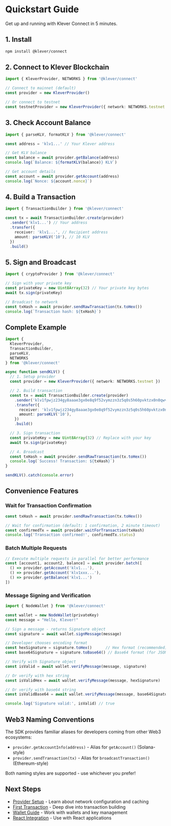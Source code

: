 # Quickstart Guide

Get up and running with Klever Connect in 5 minutes.

## 1. Install

```bash
npm install @klever/connect
```

## 2. Connect to Klever Blockchain

```typescript
import { KleverProvider, NETWORKS } from '@klever/connect'

// Connect to mainnet (default)
const provider = new KleverProvider()

// Or connect to testnet
const testnetProvider = new KleverProvider({ network: NETWORKS.testnet })
```

## 3. Check Account Balance

```typescript
import { parseKLV, formatKLV } from '@klever/connect'

const address = 'klv1...' // Your Klever address

// Get KLV balance
const balance = await provider.getBalance(address)
console.log(`Balance: ${formatKLV(balance)} KLV`)

// Get account details
const account = await provider.getAccount(address)
console.log(`Nonce: ${account.nonce}`)
```

## 4. Build a Transaction

```typescript
import { TransactionBuilder } from '@klever/connect'

const tx = await TransactionBuilder.create(provider)
  .sender('klv1...') // Your address
  .transfer({
    receiver: 'klv1...', // Recipient address
    amount: parseKLV('10'), // 10 KLV
  })
  .build()
```

## 5. Sign and Broadcast

```typescript
import { cryptoProvider } from '@klever/connect'

// Sign with your private key
const privateKey = new Uint8Array(32) // Your private key bytes
await tx.sign(privateKey)

// Broadcast to network
const txHash = await provider.sendRawTransaction(tx.toHex())
console.log(`Transaction hash: ${txHash}`)
```

## Complete Example

```typescript
import {
  KleverProvider,
  TransactionBuilder,
  parseKLV,
  NETWORKS
} from '@klever/connect'

async function sendKLV() {
  // 1. Setup provider
  const provider = new KleverProvider({ network: NETWORKS.testnet })

  // 2. Build transaction
  const tx = await TransactionBuilder.create(provider)
    .sender('klv1fpwjz234gy8aaae3gx0e8q9f52vymzzn3z5q0s5h60pvktzx0n0qwvtux5')
    .transfer({
      receiver: 'klv1fpwjz234gy8aaae3gx0e8q9f52vymzzn3z5q0s5h60pvktzx0n0qwvtux5',
      amount: parseKLV('10'),
    })
    .build()

  // 3. Sign transaction
  const privateKey = new Uint8Array(32) // Replace with your key
  await tx.sign(privateKey)

  // 4. Broadcast
  const txHash = await provider.sendRawTransaction(tx.toHex())
  console.log(`Success! Transaction: ${txHash}`)
}

sendKLV().catch(console.error)
```

## Convenience Features

### Wait for Transaction Confirmation

```typescript
const txHash = await provider.sendRawTransaction(tx.toHex())

// Wait for confirmation (default: 1 confirmation, 2 minute timeout)
const confirmedTx = await provider.waitForTransaction(txHash)
console.log('Transaction confirmed!', confirmedTx.status)
```

### Batch Multiple Requests

```typescript
// Execute multiple requests in parallel for better performance
const [account1, account2, balance] = await provider.batch([
  () => provider.getAccount('klv1...'),
  () => provider.getAccount('klv1xxx...'),
  () => provider.getBalance('klv1...')
])
```

### Message Signing and Verification

```typescript
import { NodeWallet } from '@klever/connect'

const wallet = new NodeWallet(privateKey)
const message = "Hello, Klever!"

// Sign a message - returns Signature object
const signature = await wallet.signMessage(message)

// Developer chooses encoding format
const hexSignature = signature.toHex()      // Hex format (recommended)
const base64Signature = signature.toBase64() // Base64 format (for JSON)

// Verify with Signature object
const isValid = await wallet.verifyMessage(message, signature)

// Or verify with hex string
const isValidHex = await wallet.verifyMessage(message, hexSignature)

// Or verify with base64 string
const isValidBase64 = await wallet.verifyMessage(message, base64Signature)

console.log('Signature valid:', isValid) // true
```

## Web3 Naming Conventions

The SDK provides familiar aliases for developers coming from other Web3 ecosystems:

- `provider.getAccountInfo(address)` - Alias for `getAccount()` (Solana-style)
- `provider.sendTransaction(tx)` - Alias for `broadcastTransaction()` (Ethereum-style)

Both naming styles are supported - use whichever you prefer!

## Next Steps

- [Provider Setup](./provider-setup.md) - Learn about network configuration and caching
- [First Transaction](./first-transaction.md) - Deep dive into transaction building
- [Wallet Guide](../guides/wallets.md) - Work with wallets and key management
- [React Integration](../guides/react-integration.md) - Use with React applications
